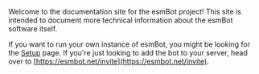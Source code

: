 Welcome to the documentation site for the esmBot project! This site is intended to document more technical information about the esmBot software itself.

If you want to run your own instance of esmBot, you might be looking for the [Setup](setup.md) page. If you're just looking to add the bot to your server, head over to [https://esmbot.net/invite](https://esmbot.net/invite).